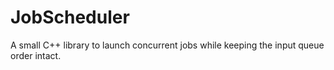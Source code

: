 # JobScheduler
A small C++ library to launch concurrent jobs while keeping the input queue order intact.
